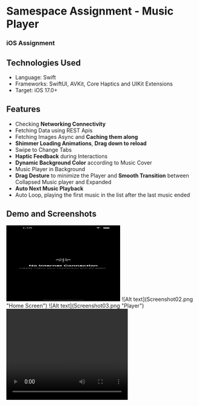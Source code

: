 # Samespace Assignment - Music Player
### iOS Assignment 

## Technologies Used
- Language: Swift
- Frameworks: SwiftUI, AVKit, Core Haptics and UIKit Extensions
- Target: iOS 17.0+

## Features
- Checking **Networking Connectivity**
- Fetching Data using REST Apis
- Fetching Images Async and **Caching them along**
- **Shimmer Loading Animations**, **Drag down to reload**
- Swipe to Change Tabs
- **Haptic Feedback** during Interactions
- **Dynamic Background Color** according to Music Cover
- Music Player in Background
- **Drag Desture** to minimize the Player and **Smooth Transition** between Collapsed Music player and Expanded
- **Auto Next Music Playback**
- Auto Loop, playing the first music in the list after the last music ended

## Demo and Screenshots


<img src="Screenshot01.png" alt="No Internet Screen" width="300" height="200">
![Alt text](Screenshot02.png "Home Screen")
![Alt text](Screenshot03.png "Player")

<video width="320" height="240" controls>
  <source src="Demo01.mp4" type="video/mp4">
  Your browser does not support the video tag.
</video>

